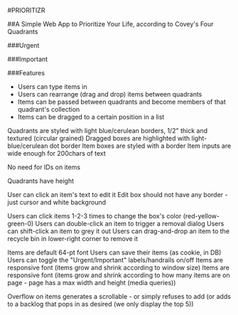 #PRIORITIZR

##A Simple Web App to Prioritize Your Life, according to Covey's Four Quadrants

###Urgent

###Important


###Features

- Users can type items in
- Users can rearrange (drag and drop) items between quadrants
- Items can be passed between quadrants and become members of that quadrant's collection
- Items can be dragged to a certain position in a list

Quadrants are styled with light blue/cerulean borders, 1/2" thick and textured (circular grained)
Dragged boxes are highlighted with light-blue/cerulean dot border
Item boxes are styled with a border
Item inputs are wide enough for 200chars of text

No need for IDs on items

Quadrants have height

User can click an item's text to edit it
Edit box should not have any border - just cursor and white background

Users can click items 1-2-3 times to change the box's color (red-yellow-green-0)
Users can double-click an item to trigger a removal dialog
Users can shift-click an item to grey it out
Users can drag-and-drop an item to the recycle bin in lower-right corner to remove it

Items are default 64-pt font
Users can save their items (as cookie, in DB)
Users can toggle the "Urgent/Important" labels/handrails on/off
Items are responsive font (items grow and shrink according to window size)
Items are responsive font (items grow and shrink according to how many items are on page - page has a max width and height (media queries))

Overflow on items generates a scrollable - or simply refuses to add (or adds to a backlog that pops in as desired (we only display the top 5))